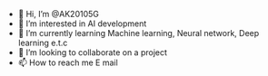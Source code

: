 - 👋 Hi, I’m @AK20105G
- 👀 I’m interested in AI development
- 🌱 I’m currently learning Machine learning, Neural network, Deep learning e.t.c
- 💞️ I’m looking to collaborate on a project
- 📫 How to reach me E mail

<!---
AK20105G/AK20105G is a ✨ special ✨ repository because its `README.md` (this file) appears on your GitHub profile.
You can click the Preview link to take a look at your changes.
--->
